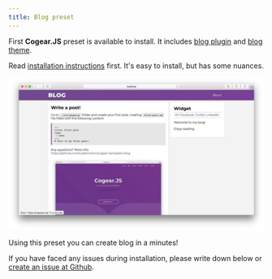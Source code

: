 ```yaml
---
title: Blog preset
---
```


First **Cogear.JS** preset is available to install. It includes [blog plugin](https://github.com/codemotion/cogear-plugin-blog) and [blog theme](https://github.com/codemotion/cogear-theme-blog).

Read [installation instructions](https://github.com/codemotion/cogear-preset-blog) first. It's easy to install, but has some nuances.

[![blog preset](https://github.com/codemotion/cogear-theme-blog/raw/master/screenshot.jpg)](https://github.com/codemotion/cogear-preset-blog)

<!--more-->

Using this preset you can create blog in a minutes!

If you have faced any issues during installation, please write down below or [create an issue at Github](https://github.com/codemotion/cogear.js/issues).